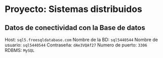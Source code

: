 # Proyecto: Sistemas distribuidos

## Datos de conectividad con la Base de datos

Host: `sql5.freesqldatabase.com`
Nombre de la BD: `sql5440544`
Nombre de usuario: `sql5440544`
Contraseña: `dAe3VQAf27`
Numero de puerto: `3306`
RDBMS: `MySQL`
